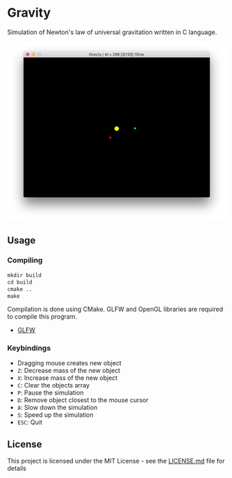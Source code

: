 # Gravity
Simulation of Newton's law of universal gravitation written in C language.

![program window](screenshot.png?raw=true)

## Usage

### Compiling

```
mkdir build
cd build
cmake ..
make
```

Compilation is done using CMake.
GLFW and OpenGL libraries are required to compile this program.

 * [GLFW](http://www.glfw.org)

### Keybindings

 * Dragging mouse creates new object
 * `Z`: Decrease mass of the new object
 * `X`: Increase mass of the new object
 * `C`: Clear the objects array
 * `P`: Pause the simulation
 * `D`: Remove object closest to the mouse cursor
 * `A`: Slow down the simulation
 * `S`: Speed up the simulation
 * `ESC`: Quit

## License

This project is licensed under the MIT License - see the [LICENSE.md](LICENSE.md) file for details
